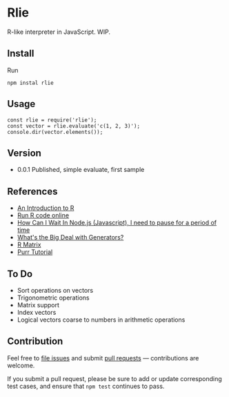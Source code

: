 # Rlie

R-like interpreter in JavaScript. WIP.

## Install

Run
```
npm instal rlie
```

## Usage

```
const rlie = require('rlie');
const vector = rlie.evaluate('c(1, 2, 3)');
console.dir(vector.elements());
```

## Version

- 0.0.1 Published, simple evaluate, first sample

## References

- [An Introduction to R](https://cran.r-project.org/doc/manuals/r-release/R-intro.html)
- [Run R code online](https://rdrr.io/snippets/)
- [How Can I Wait In Node.js (Javascript), l need to pause for a period of time](https://stackoverflow.com/questions/14249506/how-can-i-wait-in-node-js-javascript-l-need-to-pause-for-a-period-of-time)
- [What's the Big Deal with Generators?](http://devsmash.com/blog/whats-the-big-deal-with-generators)
- [R Matrix](https://www.datamentor.io/r-programming/matrix/)
- [Purr Tutorial](https://jennybc.github.io/purrr-tutorial/)

## To Do

- Sort operations on vectors
- Trigonometric operations
- Matrix support
- Index vectors
- Logical vectors coarse to numbers in arithmetic operations

## Contribution

Feel free to [file issues](https://github.com/ajlopez/rlie) and submit
[pull requests](https://github.com/ajlopez/rlie/pulls) — contributions are
welcome.

If you submit a pull request, please be sure to add or update corresponding
test cases, and ensure that `npm test` continues to pass.


